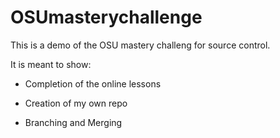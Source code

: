 # OSUmasterychallenge

This is a demo of the OSU mastery challeng for source control.

It is meant to show:

* Completion of the online lessons

* Creation of my own repo

* Branching and Merging
